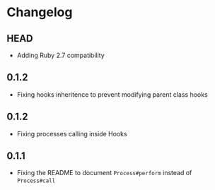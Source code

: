 # Changelog

## HEAD

* Adding Ruby 2.7 compatibility

## 0.1.2

* Fixing hooks inheritence to prevent modifying parent class hooks

## 0.1.2

* Fixing processes calling inside Hooks

## 0.1.1

* Fixing the README to document `Process#perform` instead of `Process#call`
